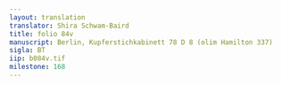 ```yaml
---
layout: translation
translator: Shira Schwam-Baird
title: folio 84v
manuscript: Berlin, Kupferstichkabinett 78 D 8 (olim Hamilton 337)
sigla: BT
iip: b084v.tif
milestone: 168
---
```

